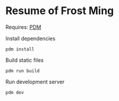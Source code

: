 # Resume of Frost Ming

Requires: [PDM](https://pdm.fming.dev)

Install dependencies

```
pdm install
```

Build static files

```
pdm run build
```

Run development server

```
pdm dev
```
